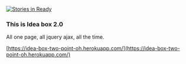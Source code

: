 [![Stories in Ready](https://badge.waffle.io/HoffsMH/idea-box2.png?label=ready&title=Ready)](https://waffle.io/HoffsMH/idea-box2)

### This is Idea box 2.0

All one page, all jquery ajax, all the time.

[https://idea-box-two-point-oh.herokuapp.com/](https://idea-box-two-point-oh.herokuapp.com/)
